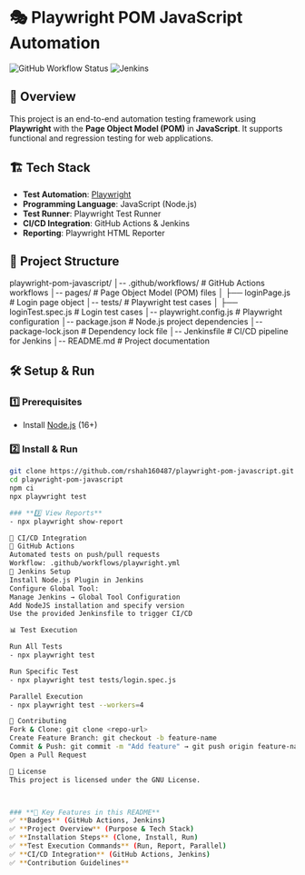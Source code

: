 # 🎭 Playwright POM JavaScript Automation

![GitHub Workflow Status](https://github.com/rshah160487/playwright-pom-javascript/actions/workflows/playwright.yml/badge.svg)
![Jenkins](https://img.shields.io/badge/Jenkins-CI/CD-blue)

## 🚀 Overview
This project is an end-to-end automation testing framework using **Playwright** with the **Page Object Model (POM)** in **JavaScript**. It supports functional and regression testing for web applications.

## 🏗️ Tech Stack
- **Test Automation**: [Playwright](https://playwright.dev/)
- **Programming Language**: JavaScript (Node.js)
- **Test Runner**: Playwright Test Runner
- **CI/CD Integration**: GitHub Actions & Jenkins
- **Reporting**: Playwright HTML Reporter

## 📂 Project Structure

playwright-pom-javascript/
│-- .github/workflows/      # GitHub Actions workflows
│-- pages/                  # Page Object Model (POM) files
│   ├── loginPage.js        # Login page object
│-- tests/                  # Playwright test cases
│   ├── loginTest.spec.js   # Login test cases 
│-- playwright.config.js    # Playwright configuration
│-- package.json            # Node.js project dependencies
│-- package-lock.json       # Dependency lock file
│-- Jenkinsfile             # CI/CD pipeline for Jenkins
│-- README.md               # Project documentation


## 🛠️ Setup & Run

### **1️⃣ Prerequisites**
- Install [Node.js](https://nodejs.org/) (16+)

### **2️⃣ Install & Run**
```sh
git clone https://github.com/rshah160487/playwright-pom-javascript.git
cd playwright-pom-javascript
npm ci
npx playwright test

### **3️⃣ View Reports**
- npx playwright show-report

🚀 CI/CD Integration
🔹 GitHub Actions
Automated tests on push/pull requests
Workflow: .github/workflows/playwright.yml
🔹 Jenkins Setup
Install Node.js Plugin in Jenkins
Configure Global Tool:
Manage Jenkins → Global Tool Configuration
Add NodeJS installation and specify version
Use the provided Jenkinsfile to trigger CI/CD

📊 Test Execution

Run All Tests
- npx playwright test

Run Specific Test
- npx playwright test tests/login.spec.js

Parallel Execution
- npx playwright test --workers=4

👥 Contributing
Fork & Clone: git clone <repo-url>
Create Feature Branch: git checkout -b feature-name
Commit & Push: git commit -m "Add feature" → git push origin feature-name
Open a Pull Request

📄 License
This project is licensed under the GNU License.



### **🔹 Key Features in this README**
✅ **Badges** (GitHub Actions, Jenkins)  
✅ **Project Overview** (Purpose & Tech Stack)  
✅ **Installation Steps** (Clone, Install, Run)  
✅ **Test Execution Commands** (Run, Report, Parallel)  
✅ **CI/CD Integration** (GitHub Actions, Jenkins)  
✅ **Contribution Guidelines**  